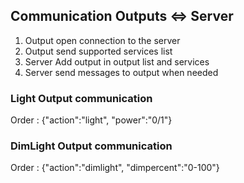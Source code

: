 ## Communication Outputs <=> Server

1. Output open connection to the server
2. Output send supported services list
3. Server Add output in output list and services
4. Server send messages to output when needed

### Light Output communication
Order : {"action":"light", "power":"0/1"}

### DimLight Output communication
Order : {"action":"dimlight", "dimpercent":"0-100"}
